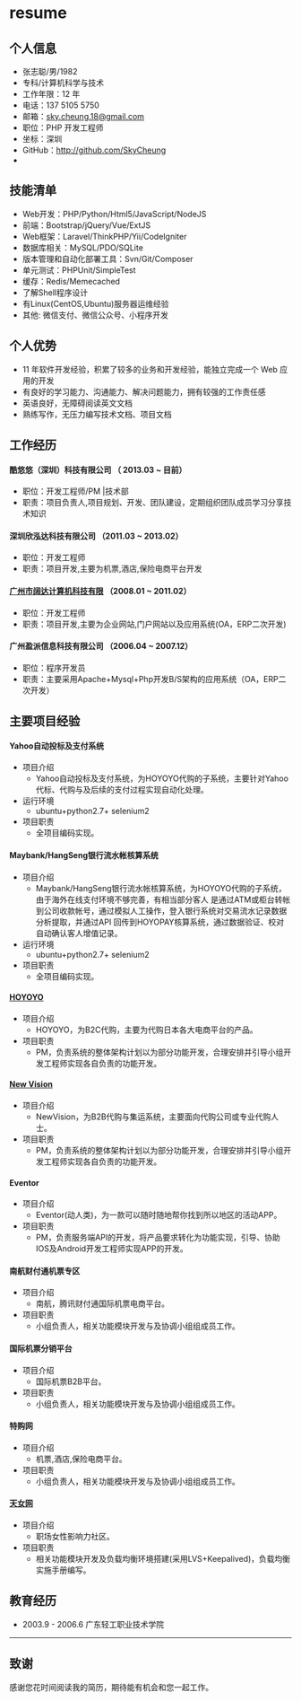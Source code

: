 # resume

## 个人信息

- 张志聪/男/1982
- 专科/计算机科学与技术 
- 工作年限：12 年
- 电话：137 5105 5750
- 邮箱：sky.cheung.18@gmail.com
- 职位：PHP 开发工程师
- 坐标：深圳
- GitHub：http://github.com/SkyCheung
- 

## 技能清单

- Web开发：PHP/Python/Html5/JavaScript/NodeJS
- 前端：Bootstrap/jQuery/Vue/ExtJS
- Web框架：Laravel/ThinkPHP/Yii/CodeIgniter
- 数据库相关：MySQL/PDO/SQLite
- 版本管理和自动化部署工具：Svn/Git/Composer
- 单元测试：PHPUnit/SimpleTest
- 缓存：Redis/Memecached
- 了解Shell程序设计
- 有Linux(CentOS,Ubuntu)服务器运维经验
- 其他: 微信支付、微信公众号、小程序开发

## 个人优势

- 11 年软件开发经验，积累了较多的业务和开发经验，能独立完成一个 Web 应用的开发
- 有良好的学习能力、沟通能力、解决问题能力，拥有较强的工作责任感
- 英语良好，无障碍阅读英文文档
- 熟练写作，无压力编写技术文档、项目文档

## 工作经历

#### 酷悠悠（深圳）科技有限公司 （ 2013.03 ~ 目前）

- 职位：开发工程师/PM |技术部
- 职责：项目负责人,项目规划、开发、团队建设，定期组织团队成员学习分享技术知识 

#### 深圳欣泓达科技有限公司 （2011.03 ~ 2013.02）

- 职位：开发工程师
- 职责：项目开发,主要为机票,酒店,保险电商平台开发

#### [广州市阔达计算机科技有限](http://www.cootaa.com/) （2008.01 ~ 2011.02）

- 职位：开发工程师
- 职责：项目开发,主要为企业网站,门户网站以及应用系统(OA，ERP二次开发)

#### 广州盈派信息科技有限公司 （2006.04 ~ 2007.12）

- 职位：程序开发员
- 职责：主要采用Apache+Mysql+Php开发B/S架构的应用系统（OA，ERP二次开发）

## 主要项目经验

#### Yahoo自动投标及支付系统

- 项目介绍
    - Yahoo自动投标及支付系统，为HOYOYO代购的子系统，主要针对Yahoo代标、代购与及后续的支付过程实现自动化处理。
- 运行环境
    - ubuntu+python2.7+ selenium2   
- 项目职责
    - 全项目编码实现。

#### Maybank/HangSeng银行流水帐核算系统

- 项目介绍
    - Maybank/HangSeng银行流水帐核算系统，为HOYOYO代购的子系统，由于海外在线支付环境不够完善，有相当部分客人
      是通过ATM或柜台转帐到公司收款帐号，通过模拟人工操作，登入银行系统对交易流水记录数据分析提取，并通过API
      回传到HOYOPAY核算系统，通过数据验证、校对自动确认客人增值记录。
- 运行环境
    - ubuntu+python2.7+ selenium2   
- 项目职责
    - 全项目编码实现。

#### [HOYOYO](https://www.hoyoyo.com)

- 项目介绍
    - HOYOYO，为B2C代购，主要为代购日本各大电商平台的产品。
- 项目职责
    - PM，负责系统的整体架构计划以为部分功能开发，合理安排并引导小组开发工程师实现各自负责的功能开发。

#### [New Vision](https://www.nvsupplychain.com)

- 项目介绍
    - NewVision，为B2B代购与集运系统，主要面向代购公司或专业代购人士。
- 项目职责
    - PM，负责系统的整体架构计划以为部分功能开发，合理安排并引导小组开发工程师实现各自负责的功能开发。
    
#### Eventor

- 项目介绍
    - Eventor(动人类)，为一款可以随时随地帮你找到所以地区的活动APP。
- 项目职责
    - PM，负责服务端API的开发，将产品要求转化为功能实现，引导、协助IOS及Android开发工程师实现APP的开发。   
    
#### 南航财付通机票专区

- 项目介绍
    - 南航，腾讯财付通国际机票电商平台。
- 项目职责
    - 小组负责人，相关功能模块开发与及协调小组组成员工作。

#### 国际机票分销平台

- 项目介绍
    - 国际机票B2B平台。
- 项目职责
    - 小组负责人，相关功能模块开发与及协调小组组成员工作。

#### 特购网

- 项目介绍
    - 机票,酒店,保险电商平台。
- 项目职责
    - 小组负责人，相关功能模块开发与及协调小组组成员工作。

#### [天女网](http://www.tiannv.com)

- 项目介绍
    - 职场女性影响力社区。
- 项目职责
    - 相关功能模块开发及负载均衡环境搭建(采用LVS+Keepalived)，负载均衡实施手册编写。

## 教育经历

- 2003.9 - 2006.6 广东轻工职业技术学院

---    

## 致谢

感谢您花时间阅读我的简历，期待能有机会和您一起工作。
